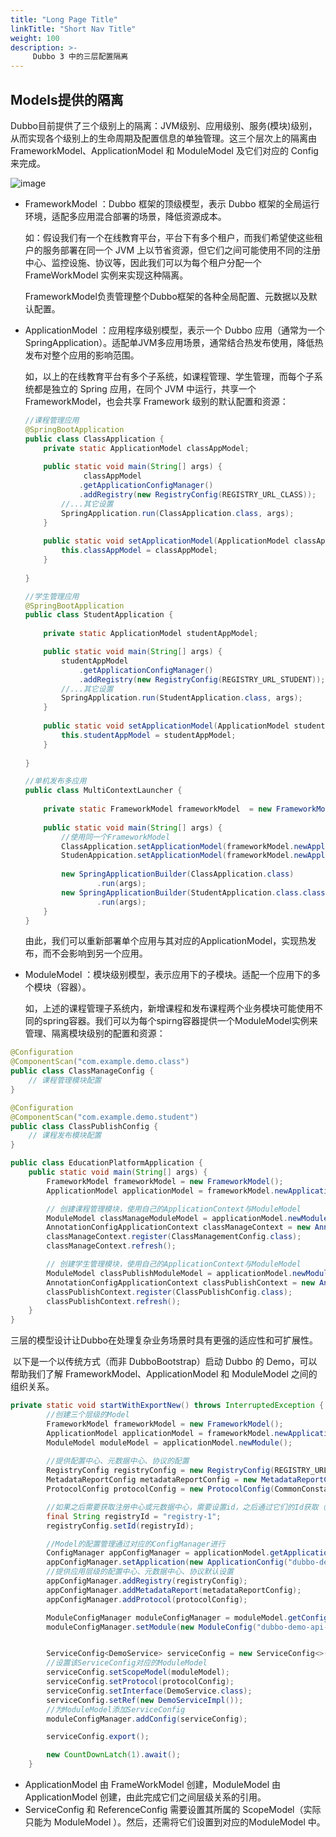 ```yaml
---
title: "Long Page Title"
linkTitle: "Short Nav Title"
weight: 100
description: >-
     Dubbo 3 中的三层配置隔离
---
```


## Models提供的隔离

Dubbo目前提供了三个级别上的隔离：JVM级别、应用级别、服务(模块)级别，从而实现各个级别上的生命周期及配置信息的单独管理。这三个层次上的隔离由 FrameworkModel、ApplicationModel 和 ModuleModel 及它们对应的 Config 来完成。


![image](https://user-images.githubusercontent.com/100946116/231193500-69bffad7-81ab-4ad6-85ed-1e3cc76b1cbd.png)



* FrameworkModel ：Dubbo 框架的顶级模型，表示 Dubbo 框架的全局运行环境，适配多应用混合部署的场景，降低资源成本。

	如：假设我们有一个在线教育平台，平台下有多个租户，而我们希望使这些租户的服务部署在同一个 JVM 上以节省资源，但它们之间可能使用不同的注册中心、监控设施、协议等，因此我们可以为每个租户分配一个 FrameWorkModel 实例来实现这种隔离。

	FrameworkModel负责管理整个Dubbo框架的各种全局配置、元数据以及默认配置。



* ApplicationModel ：应用程序级别模型，表示一个 Dubbo 应用（通常为一个 SpringApplication）。适配单JVM多应用场景，通常结合热发布使用，降低热发布对整个应用的影响范围。

	如，以上的在线教育平台有多个子系统，如课程管理、学生管理，而每个子系统都是独立的 Spring 应用，在同个 JVM 中运行，共享一个 FrameworkModel，也会共享 Framework 级别的默认配置和资源：

	```java
	//课程管理应用
	@SpringBootApplication
	public class ClassApplication {
	    private static ApplicationModel classAppModel;
	    
	    public static void main(String[] args) {
	             classAppModel
	            .getApplicationConfigManager()
	            .addRegistry(new RegistryConfig(REGISTRY_URL_CLASS));
	        //...其它设置
	        SpringApplication.run(ClassApplication.class, args);
	    }
	    
	    public static void setApplicationModel(ApplicationModel classAppModel){
	        this.classAppModel = classAppModel;
	    }
	    
	}
	```

	```java
	//学生管理应用
	@SpringBootApplication
	public class StudentApplication {
	    
	    private static ApplicationModel studentAppModel;
	
	    public static void main(String[] args) {
	        studentAppModel
	            .getApplicationConfigManager()
	            .addRegistry(new RegistryConfig(REGISTRY_URL_STUDENT));
	        //...其它设置
	        SpringApplication.run(StudentApplication.class, args);
	    }
	    
	    public static void setApplicationModel(ApplicationModel studentAppModel){
	        this.studentAppModel = studentAppModel;
	    }
	   
	}
	```

	```java
	//单机发布多应用
	public class MultiContextLauncher {
	    
	    private static FrameworkModel frameworkModel  = new FrameworkModel();
	        
	    public static void main(String[] args) {
	        //使用同一个FrameworkModel
	        ClassApplication.setApplicationModel(frameworkModel.newApplication());
	        StudenAppication.setApplicationModel(frameworkModel.newApplication());
	        
	        new SpringApplicationBuilder(ClassApplication.class)
	                .run(args);
	        new SpringApplicationBuilder(StudentApplication.class.class)
	                .run(args);
	    }
	}
	```

	由此，我们可以重新部署单个应用与其对应的ApplicationModel，实现热发布，而不会影响到另一个应用。



* ModuleModel ：模块级别模型，表示应用下的子模块。适配一个应用下的多个模块（容器）。

	如，上述的课程管理子系统内，新增课程和发布课程两个业务模块可能使用不同的spring容器。我们可以为每个spirng容器提供一个ModuleModel实例来管理、隔离模块级别的配置和资源：

```java
@Configuration
@ComponentScan("com.example.demo.class")
public class ClassManageConfig {
    // 课程管理模块配置
}
```

```java
@Configuration
@ComponentScan("com.example.demo.student")
public class ClassPublishConfig {
    // 课程发布模块配置
}
```

```java
public class EducationPlatformApplication {
    public static void main(String[] args) {
        FrameworkModel frameworkModel = new FrameworkModel();
        ApplicationModel applicationModel = frameworkModel.newApplication();

        // 创建课程管理模块，使用自己的ApplicationContext与ModuleModel
        ModuleModel classManageModuleModel = applicationModel.newModule();
        AnnotationConfigApplicationContext classManageContext = new AnnotationConfigApplicationContext(classManageModuleModel);
        classManageContext.register(ClassManagementConfig.class);
        classManageContext.refresh();

        // 创建学生管理模块，使用自己的ApplicationContext与ModuleModel
        ModuleModel classPublishModuleModel = applicationModel.newModule();
        AnnotationConfigApplicationContext classPublishContext = new AnnotationConfigApplicationContext(classPublishModuleModel);
        classPublishContext.register(ClassPublishConfig.class);
        classPublishContext.refresh();
    }
}
```

三层的模型设计让Dubbo在处理复杂业务场景时具有更强的适应性和可扩展性。



​          以下是一个以传统方式（而非 DubboBootstrap）启动 Dubbo 的 Demo，可以帮助我们了解 FrameworkModel、ApplicationModel 和 ModuleModel 之间的组织关系。

```java
private static void startWithExportNew() throws InterruptedException {
        //创建三个层级的Model
        FrameworkModel frameworkModel = new FrameworkModel();
        ApplicationModel applicationModel = frameworkModel.newApplication();
        ModuleModel moduleModel = applicationModel.newModule();
        
        //提供配置中心、元数据中心、协议的配置
        RegistryConfig registryConfig = new RegistryConfig(REGISTRY_URL);
        MetadataReportConfig metadataReportConfig = new MetadataReportConfig(METADATA_REPORT_URL);
        ProtocolConfig protocolConfig = new ProtocolConfig(CommonConstants.DUBBO, -1);

        //如果之后需要获取注册中心或元数据中心，需要设置id，之后通过它们的Id获取（适配多注册中心）
        final String registryId = "registry-1";
        registryConfig.setId(registryId);

        //Model的配置管理通过对应的ConfigManager进行
        ConfigManager appConfigManager = applicationModel.getApplicationConfigManager();
        appConfigManager.setApplication(new ApplicationConfig("dubbo-demo-api-provider-app-1"));
        //提供应用层级的配置中心、元数据中心、协议默认设置
        appConfigManager.addRegistry(registryConfig);
        appConfigManager.addMetadataReport(metadataReportConfig);
        appConfigManager.addProtocol(protocolConfig);

        ModuleConfigManager moduleConfigManager = moduleModel.getConfigManager();
        moduleConfigManager.setModule(new ModuleConfig("dubbo-demo-api-provider-app-1-module-1"));


        ServiceConfig<DemoService> serviceConfig = new ServiceConfig<>();
        //设置该ServiceConfig对应的ModuleModel
        serviceConfig.setScopeModel(moduleModel);
        serviceConfig.setProtocol(protocolConfig);
        serviceConfig.setInterface(DemoService.class);
        serviceConfig.setRef(new DemoServiceImpl());
        //为ModuleModel添加ServiceConfig
        moduleConfigManager.addConfig(serviceConfig);

        serviceConfig.export();

        new CountDownLatch(1).await();
    }
```

* ApplicationModel 由 FrameWorkModel 创建，ModuleModel 由 ApplicationModel 创建，由此完成它们之间层级关系的引用。
* ServiceConfig 和 ReferenceConfig 需要设置其所属的 ScopeModel（实际只能为 ModuleModel ）。然后，还需将它们设置到对应的ModuleModel 中。






